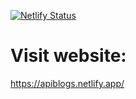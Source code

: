 [![Netlify Status](https://api.netlify.com/api/v1/badges/310184a6-7b93-4f3f-8167-601735df83e2/deploy-status)](https://app.netlify.com/sites/myomediablogs/deploys)

# Visit website: 

https://apiblogs.netlify.app/
